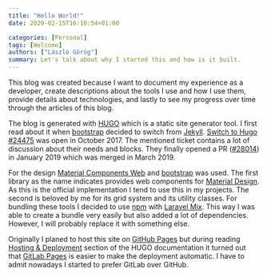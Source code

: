 ```yaml
---
title: "Hello World!"
date: 2020-02-15T16:10:54+01:00

categories: [Personal]
tags: [Welcome]
authors: ["László Görög"]
summary: Let's talk about why I started this and how is it built.
---
```

This blog was created because I want to document my experience as a developer, create descriptions about the tools I use
and how I use them, provide details about technologies, and lastly to see my progress over time through the articles of
this blog. 

The blog is generated with [HUGO](hugo) which is a static site generator tool. I first read about it when
[bootstrap](bootsrap) decided to switch from [Jekyll](jekyll). [Switch to Hugo #24475](issue-24475) was open
in October 2017. The mentioned ticket contains a lot of discussion about their needs and blocks. They finally opened a
PR ([#28014](pr-28014)) in January 2019 which was merged in March 2019.

For the design [Material Components Web](material-components-web-github) and [bootstrap](bootsrap) was used. The first
library as the name indicates provides web components for [Material Design](material-design). As this is the
official implementation I tend to use this in my projects. The second is beloved by me for its grid system and its
utility classes. For bundling these tools I decided to use [npm](npm) with [Laravel Mix](laravel-mix). This way I was
able to create a bundle very easily but also added a lot of dependencies. However, I will probably replace it with
something else.

Originally I planed to host this site on [GitHub Pages](github-pages) but during reading
[Hosting & Deployment](hugo-hosting-and-deployment) section of the HUGO documentation it turned out that
[GitLab Pages](gitlab-pages) is easier to make the deployment automatic. I have to admit nowadays I started to prefer
GitLab over GitHub.

[hugo]: https://gohugo.io/
[jekyll]: https://jekyllrb.com/
[issue-24475]: https://github.com/twbs/bootstrap/issues/24475
[pr-28014]: https://github.com/twbs/bootstrap/pull/28014
[material-components-web-github]: https://github.com/material-components/material-components-web
[material-design]: https://material.io/
[npm]: https://www.npmjs.com/
[larave-mix]: https://laravel-mix.com/
[bootsrap]: https://getbootstrap.com/
[github-pages]: https://pages.github.com/
[hugo-hosting-and-deployment]: https://gohugo.io/hosting-and-deployment/
[gitlab-pages]: https://about.gitlab.com/stages-devops-lifecycle/pages/
